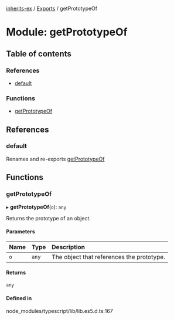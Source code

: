 [inherits-ex](../README.md) / [Exports](../modules.md) / getPrototypeOf

# Module: getPrototypeOf

## Table of contents

### References

- [default](getPrototypeOf.md#default)

### Functions

- [getPrototypeOf](getPrototypeOf.md#getprototypeof)

## References

### default

Renames and re-exports [getPrototypeOf](getPrototypeOf.md#getprototypeof)

## Functions

### getPrototypeOf

▸ **getPrototypeOf**(`o`): `any`

Returns the prototype of an object.

#### Parameters

| Name | Type | Description |
| :------ | :------ | :------ |
| `o` | `any` | The object that references the prototype. |

#### Returns

`any`

#### Defined in

node_modules/typescript/lib/lib.es5.d.ts:167
